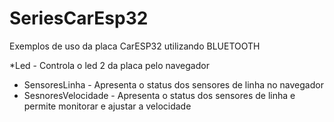 # SeriesCarEsp32
Exemplos de uso da placa CarESP32 utilizando BLUETOOTH

*Led - Controla o led 2 da placa pelo navegador
* SensoresLinha - Apresenta o status dos sensores de linha no navegador
* SesnoresVelocidade - Apresenta o status dos sensores de linha e permite monitorar e ajustar a velocidade
